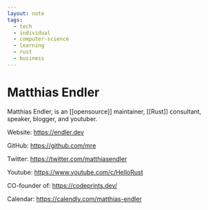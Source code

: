 ```yaml
---
layout: note
tags:
  - tech
  - individual
  - computer-science
  - learning
  - rust
  - business
---
```


# Matthias Endler

Matthias Endler, is an [[opensource]] maintainer, [[Rust]] consultant, speaker, blogger, and youtuber.

Website: https://endler.dev

GitHub: https://github.com/mre

Twitter: https://twitter.com/matthiasendler

Youtube: https://www.youtube.com/c/HelloRust

CO-founder of: https://codeprints.dev/

Calendar: https://calendly.com/matthias-endler
